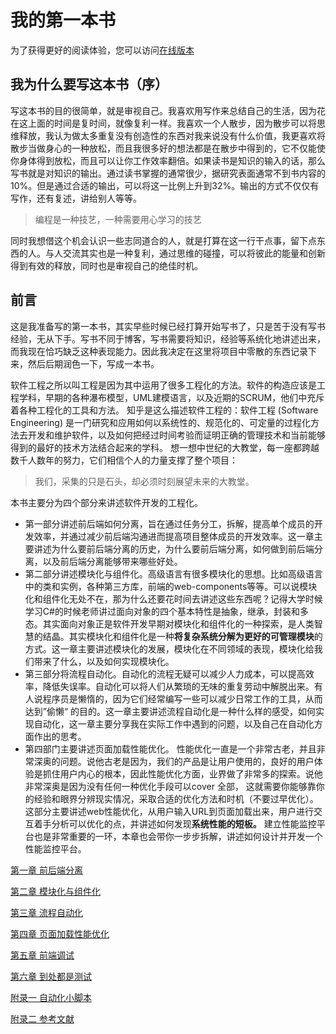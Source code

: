 # 我的第一本书

为了获得更好的阅读体验，您可以访问[在线版本](https://lucifer.gitbook.io/personal/)
## 我为什么要写这本书（序）

写这本书的目的很简单，就是审视自己。我喜欢用写作来总结自己的生活，因为花在这上面的时间是复时间，就像复利一样。我喜欢一个人散步，因为散步可以将思维释放，我认为做太多重复没有创造性的东西对我来说没有什么价值，我更喜欢将散步当做身心的一种放松，而且我很多好的想法都是在散步中得到的，它不仅能使你身体得到放松，而且可以让你工作效率翻倍。如果读书是知识的输入的话，那么写书就是对知识的输出。通过读书掌握的通常很少，据研究表面通常不到书内容的10%。但是通过合适的输出，可以将这一比例上升到32%。输出的方式不仅仅有写作，还有复述，讲给别人等等。

> 编程是一种技艺，一种需要用心学习的技艺

同时我想借这个机会认识一些志同道合的人，就是打算在这一行干点事，留下点东西的人。与人交流其实也是一种复利，通过思维的碰撞，可以将彼此的能量和创新得到有效的释放，同时也是审视自己的绝佳时机。

## 前言

这是我准备写的第一本书，其实早些时候已经打算开始写书了，只是苦于没有写书经验，无从下手。写书不同于博客，写书需要将知识，经验等系统化地讲述出来，而我现在恰巧缺乏这种表现能力。因此我决定在这里将项目中零散的东西记录下来，然后后期润色一下，写成一本书。

软件工程之所以叫工程是因为其中运用了很多工程化的方法。软件的构造应该是工程学科，早期的各种瀑布模型，UML建模语言，以及近期的SCRUM，他们中充斥着各种工程化的工具和方法。 知乎是这么描述软件工程的：软件工程 \(Software Engineering\) 是一门研究和应用如何以系统性的、规范化的、可定量的过程化方法去开发和维护软件，以及如何把经过时间考验而证明正确的管理技术和当前能够得到的最好的技术方法结合起来的学科。 想一想中世纪的大教堂，每一座都跨越数千人数年的努力，它们相信个人的力量支撑了整个项目：

> 我们，采集的只是石头，却必须时刻展望未来的大教堂。

本书主要分为四个部分来讲述软件开发的工程化。

* 第一部分讲述前后端如何分离，旨在通过任务分工，拆解，提高单个成员的开发效率，并通过减少前后端沟通进而提高项目整体成员的开发效率。这一章主要讲述为什么要前后端分离的历史，为什么要前后端分离，如何做到前后端分离，以及前后端分离能够带来哪些好处。
* 第二部分讲述模块化与组件化。高级语言有很多模块化的思想。比如高级语言中的类和实例，各种第三方库，前端的web-components等等。可以说模块化和组件化无处不在，那为什么还要花时间去讲述这些东西呢？记得大学时候学习C\#的时候老师讲过面向对象的四个基本特性是抽象，继承，封装和多态。其实面向对象正是软件开发早期对模块化和组件化的一种探索，是人类智慧的结晶。其实模块化和组件化是一种**将复杂系统分解为更好的可管理模块**的方式。这一章主要讲述模块化的发展，模块化在不同领域的表现，模块化给我们带来了什么，以及如何实现模块化。
* 第三部分将流程自动化。自动化的流程无疑可以减少人力成本，可以提高效率，降低失误率。自动化可以将人们从繁琐的无味的重复劳动中解脱出来。有人说程序员是懒惰的，因为它们经常编写一些可以减少日常工作的工具，从而达到”偷懒“ 的目的。这一章主要讲述流程自动化是一种什么样的感受，如何实现自动化，这一章主要分享我在实际工作中遇到的问题，以及自己在自动化方面作出的思考。
* 第四部门主要讲述页面加载性能优化。 性能优化一直是一个非常古老，并且非常深奥的问题。说他古老是因为，我们的产品是让用户使用的，良好的用户体验是抓住用户内心的根本，因此性能优化方面，业界做了非常多的探索。说他非常深奥是因为没有任何一种优化手段可以cover 全部， 这就需要你能够靠你的经验和眼界分辨现实情况，采取合适的优化方法和时机（不要过早优化）。这部分主要讲述web性能优化，从用户输入URL到页面加载出来，用户进行交互着手分析可以优化的点，并讲述如何发现**系统性能的短板。** 建立性能监控平台也是非常重要的一环，本章也会带你一步步拆解，讲述如何设计并开发一个性能监控平台。

[第一章 前后端分离](https://raw.github.com/azl397985856/automate-everything/master/chapter1.md)

[第二章 模块化与组件化](https://raw.github.com/azl397985856/automate-everything/master/chapter2.md)

[第三章 流程自动化](https://raw.github.com/azl397985856/automate-everything/master/chapter3.md)

[第四章 页面加载性能优化](https://raw.github.com/azl397985856/automate-everything/master/chapter4.md)

[第五章 前端调试](https://raw.github.com/azl397985856/automate-everything/master/chapter5.md)

[第六章 到处都是测试](https://raw.github.com/azl397985856/automate-everything/master/chapter6.md)

[附录一 自动化小脚本](https://raw.github.com/azl397985856/automate-everything/master/appendix1.md)

[附录二 参考文献](https://raw.github.com/azl397985856/automate-everything/master/appendix2.md)

